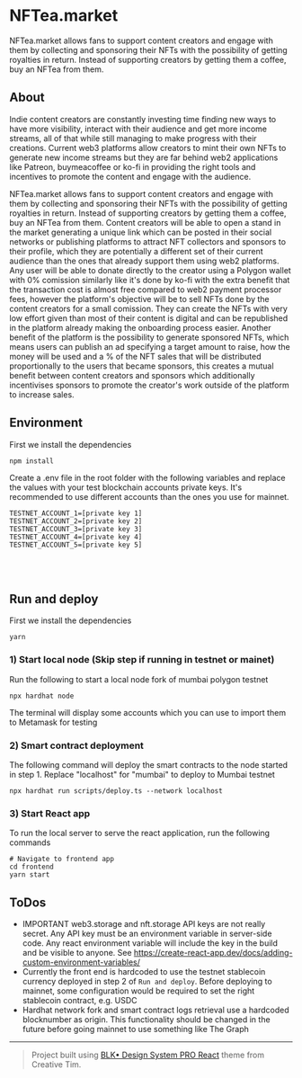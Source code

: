 # NFTea.market

NFTea.market allows fans to support content creators and engage with them by collecting and sponsoring their NFTs with the possibility of getting royalties in return. Instead of supporting creators by getting them a coffee, buy an NFTea from them.

## About

Indie content creators are constantly investing time finding new ways to have more visibility, interact with their audience and get more income streams, all of that while still managing to make progress with their creations. Current web3 platforms allow creators to mint their own NFTs to generate new income streams but they are far behind web2 applications like Patreon, buymeacoffee or ko-fi in providing the right tools and incentives to promote the content and engage with the audience.

NFTea.market allows fans to support content creators and engage with them by collecting and sponsoring their NFTs with the possibility of getting royalties in return. Instead of supporting creators by getting them a coffee, buy an NFTea from them. Content creators will be able to open a stand in the market generating a unique link which can be posted in their social networks or publishing platforms to attract NFT collectors and sponsors to their profile, which they are potentially a different set of their current audience than the ones that already support them using web2 platforms. Any user will be able to donate directly to the creator using a Polygon wallet with 0% comission similarly like it's done by ko-fi with the extra benefit that the transaction cost is almost free compared to web2 payment processor fees, however the platform's objective will be to sell NFTs done by the content creators for a small comission. They can create the NFTs with very low effort given than most of their content is digital and can be republished in the platform already making the onboarding process easier. Another benefit of the platform is the possibility to generate sponsored NFTs, which means users can publish an ad specifying a target amount to raise, how the money will be used and a % of the NFT sales that will be distributed proportionally to the users that became sponsors, this creates a mutual benefit between content creators and sponsors which additionally incentivises sponsors to promote the creator's work outside of the platform to increase sales.

## Environment

First we install the dependencies

```
npm install
```

Create a .env file in the root folder with the following variables and replace the values with your test blockchain accounts private keys. It's recommended to use different accounts than the ones you use for mainnet.

```
TESTNET_ACCOUNT_1=[private key 1]
TESTNET_ACCOUNT_2=[private key 2]
TESTNET_ACCOUNT_3=[private key 3]
TESTNET_ACCOUNT_4=[private key 4]
TESTNET_ACCOUNT_5=[private key 5]
```

<br />
<br />

## Run and deploy

First we install the dependencies

```
yarn
```

### 1) Start local node (Skip step if running in testnet or mainet)

Run the following to start a local node fork of mumbai polygon testnet

```
npx hardhat node
```

The terminal will display some accounts which you can use to import them to Metamask for testing

### 2) Smart contract deployment

The following command will deploy the smart contracts to the node started in step 1. Replace "localhost" for "mumbai" to deploy to Mumbai testnet

```
npx hardhat run scripts/deploy.ts --network localhost
```

### 3) Start React app

To run the local server to serve the react application, run the following commands

```
# Navigate to frontend app
cd frontend
yarn start
```

## ToDos

- IMPORTANT web3.storage and nft.storage API keys are not really secret. Any API key must be an environment variable in server-side code. Any react environment variable will include the key in the build and be visible to anyone. See https://create-react-app.dev/docs/adding-custom-environment-variables/
- Currently the front end is hardcoded to use the testnet stablecoin currency deployed in step 2 of `Run and deploy`. Before deploying to mainnet, some configuration would be required to set the right stablecoin contract, e.g. USDC
- Hardhat network fork and smart contract logs retrieval use a hardcoded blocknumber as origin. This functionality should be changed in the future before going mainnet to use something like The Graph

---

> Project built using [BLK• Design System PRO React](https://www.creative-tim.com/product/blk-design-system-pro-react) theme from Creative Tim.
